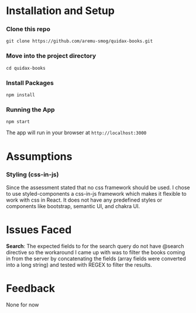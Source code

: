 # Installation and Setup

### Clone this repo

```
git clone https://github.com/aremu-smog/quidax-books.git
```

### Move into the project directory

```
cd quidax-books
```

### Install Packages
```
npm install
```

### Running the App
```
npm start
```
The app will run in your browser at ```http://localhost:3000```


# Assumptions
### Styling (css-in-js)
Since the assessment stated that no css framework should be used. I chose to use styled-components a css-in-js framework which makes it flexible to work with css in React. It does not have any predefined styles or components like bootstrap, semantic UI, and chakra UI.


# Issues Faced
**Search**: The expected fields to for the search query do not have @search directive so the workaround I came up with was to filter the books coming in from the server by concatenating the fields (array fields were converted into a long string) and tested with REGEX to filter the results.



# Feedback
None for now

